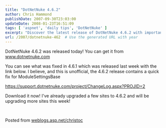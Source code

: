 ```yaml
---
title: "DotNetNuke 4.6.2"
author: Chris Hammond
publishDate: 2007-09-30T23:03:00
updateDate: 2008-01-23T16:51:09
tags: [ 'aspnet', 'daily tips', 'DotNetNuke' ]
excerpt: "Discover the latest release of DotNetNuke 4.6.2 with important fixes and a quick module solution. Download now and upgrade your sites for enhanced performance!"
url: /2007/dotnetnuke-462  # Use the generated URL with year
---
```

<P mce_keep="true">DotNetNuke 4.6.2 was released today! You can get it from <A href="https://www.dotnetnuke.com/">www.dotnetnuke.com</A></P> <P mce_keep="true">You can see what was fixed in 4.6.1 which was released last week with the link below. I believe, and this is unofficial, the 4.6.2 release contains a quick fix for ModuleSettingsBase </P> <P mce_keep="true"><A href="https://support.dotnetnuke.com/project/ChangeLog.aspx?PROJID=2">https://support.dotnetnuke.com/project/ChangeLog.aspx?PROJID=2</A></P> <P mce_keep="true">Download it now! I've already upgraded a few sites to 4.6.2 and will be upgrading more sites this week!</P> <P mce_keep="true">&nbsp;</P> Posted from <A href="https://weblogs.asp.net/christoc/">weblogs.asp.net/christoc</a>

